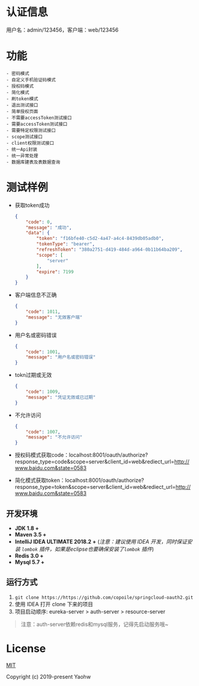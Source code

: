 # 认证信息

用户名：admin/123456，客户端：web/123456

# 功能

```
- 密码模式
- 自定义手机验证码模式
- 授权码模式
- 简化模式
- 刷token模式
- 退出测试接口
- 简单授权页面
- 不需要accessToken测试接口
- 需要accessToken测试接口
- 需要特定权限测试接口
- scope测试接口
- client权限测试接口
- 统一Api封装
- 统一异常处理
- 数据库建表及表数据查询
```



# 测试样例

* 获取token成功

  ```json
  {
      "code": 0,
      "message": "成功",
      "data": {
          "token": "f16bfe40-c5d2-4a47-a4c4-8439db05adb0",
          "tokenType": "bearer",
          "refreshToken": "380a2751-d419-484d-a964-0b11b64ba209",
          "scope": [
              "server"
          ],
          "expire": 7199
      }
  }
  ```

* 客户端信息不正确

  ```json
  {
      "code": 1011,
      "message": "无效客户端"
  }
  ```

* 用户名或密码错误

  ```json
  {
      "code": 1001,
      "message": "用户名或密码错误"
  }
  ```

* tokn过期或无效

  ```json
  {
      "code": 1009,
      "message": "凭证无效或已过期"
  }
  ```

* 不允许访问

  ```json
  {
      "code": 1007,
      "message": "不允许访问"
  }
  ```

* 授权码模式获取code：localhost:8001/oauth/authorize?response_type=code&scope=server&client_id=web&rediect_url=http://www.baidu.com&state=0583

* 简化模式获取token：localhost:8001/oauth/authorize?response_type=token&scope=server&client_id=web&rediect_url=http://www.baidu.com&state=0583

## 开发环境

- **JDK 1.8 +**
- **Maven 3.5 +**
- **IntelliJ IDEA ULTIMATE 2018.2 +** (*注意：建议使用 IDEA 开发，同时保证安装 `lombok` 插件，如果是eclipse也要确保安装了`lombok` 插件*)
- **Redis 3.0 +**
- **Mysql 5.7 +**

## 运行方式

1. `git clone https://https://github.com/copoile/springcloud-oauth2.git`
2. 使用 IDEA 打开 clone 下来的项目
3. 项目启动顺序: eureka-server > auth-server > resource-server
> 注意：auth-server依赖redis和mysql服务，记得先启动服务哦~

# License

[MIT](./LICENSE)

Copyright (c) 2019-present Yaohw
